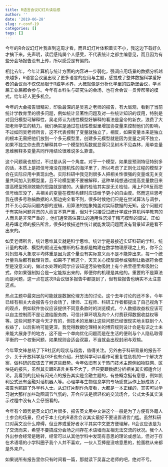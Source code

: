```yaml
---
title: R语言会议幻灯片读后感
author: ''
date: '2019-06-28'
slug: r-conf-19
categories: []
tags: []
---
```


今年的R会议幻灯片我直到这周才看，而且幻灯片体积着实不小，我这边下载好久才搞下来。先声明，读后感纯属个人感受，不代表统计之都主编意见，而且因为有些分会场报告没有上传，所以感受是有偏的。

相比去年，今年计算机与统计方面的内容进一步弱化，强调应用场景的数据分析越来越多，R语言会议里出现了更多语言的应用与主题，感觉成了整体数据科学爱好者的会议而不仅仅局限于R或学术界，大概就像是分析化学里的匹斯堡会议，学术届工业届都会参与。今年有本科生与研究生的会场，也符合会议一贯传帮带的模式，给年轻人更多机会。

今年的大会报告很精彩，印象最深的是吴喜之老师的报告，有大局观，看到了当前统计学教育里的很多问题，例如统计显著性问题及对一些统计知识的误用，特别是对回归模型可解释性，吴老师认为线性模型好解释的看法是皇帝的新衣，浪费了大把老师学生的精力。我们确实是通过在线性模型里增加协变量来控制他们的影响，不过如同吴老师所言，这不代表控制了变量就独立了，相反，如果变量本来是独立的根本无需把他们放到一个多元模型里，创建多元模型就是因为变量之间不独立，如果不独立你去费力解释其中一个模型的系数就显得只见树木不见森林，用单变量思维解释多变量共同作用结论很难说多么靠谱。

这个问题我也想过，不过是从另一个角度。对于一个模型，如果是预测特征特别多的话，本质上是把信号淹没在随机性的海洋里了，所以考虑了正则化过程的模型才会在实际应用中表现出色。实际科研中我见到很多人把相关性很强的变量或无关变量共同加入到模型里，且不论模型要不要被解释，这种单纯想通过提高变量数目来提高模型预测效能的思路就是错的。大量的检验其实是无关检验，用上FDR反而把信号给压没了，共相关的变量在模型构建时应该给予更小的自由度。然而这些思考我在很多号称搞数据的人那边完全看不到，很多时候他们只是在尝试算法与调参，并不关心实际问题内部的逻辑，用算法的抽象掩盖对实际数据的无知。这个问题对于有实际问题背景的人而言不算严重，但对于只接受过统计学或计算机科学教育的人而言是非常严重的
，他们通常高估算法的通用性沉浸于精巧模型的调试，正如易丹辉老师的报告所言，很多时候描述性统计就能发现问题而没有背景知识是看不出来的。

如吴老师所言，统计思维其实就是科学思维。统计学是最接近实证科研的学科，统计量的构建、模型的假设还有推断的标准都是构建在数学物理原理之上的，你不会对蚂蚁与大象取平均体重是因为这个量没有实际意义而不是不能算出来，每一个统计量背后都有数理背景。如果不了解这个，天天关心模型调参或强制让数据符合模型是没意义的，做过水处理的同学应该知道污染物吸附上有个弗里德里希吸附公式，你如果强制拟合是一定能拟出来的，即便你的机理是其他的。重要的不是算法而是问题，这一点在这次R会议很多报告中都提到了，但有些报告也确实不太注意这点。

热点主题中最突出的可能就是数据伦理方法的讨论。这个去年讨论的还不多，今年已经有相关大会报告与分会场了，律师、工程师、科研工作者都提出了自己视角下的观点，例如软件协议应该提供不同意条款时的浏览模式，个人数据收益权应该可以自主控制而不是让渡给服务商，可信计算环境及向个人付费获得数据收益权等等。这些问题不是今天才有的，但技术的发展让这些问题已经很现实地关联到个人权益了，以后影响可能更深，我觉得数据伦理相关的博弈规则设计会是有识之士未来能大展身手的地方，这不是一个单向优化问题而是在生活的便利与个人隐私取得平衡的一个权衡问题，如果规则合适会双赢，不当就会出现封闭与双输。

今年覃文锋总结了下R社区的现状与趋势，值得关注。另外由于科研背景的报告不少，关于开放科学及OSF也有介绍，开放科学可以看作可重复性危机的一个解决方案，做科研的应该去了解这些趋势。今年依旧有关于热门技术主题例如物联网、区块链的报告，虽然其实跟R语言关系不大了，但只要跟数据分析相关其实都适合讨论。我看到的比较有闪光点的报告其实是金融主题的，有些概念挺有意思，例如凯利公式还有金融对话机器人等。心理学与生物信息学的专场感觉运作上挺成熟了，报告也照顾了外学科人士。从幻灯片制作角度看，大都是一本正经的，其实可以学习谢大那样加些动图调节气氛的，开会应该是很轻松的交流场合，公式太多其实演示过程中没有人会仔细看的。

今年有个趋势是英文幻灯片很多，报告英文用中文讲这个一般是为了方便有外籍人士参会的场景，但对于本土化的R语言会议其实最好不要设置语言门槛。虽然科研口对英文没什么障碍，但业界或爱好者水平其实中文更方便理解，R会议应该是为了交流而来，希望不要搞成分会场之间存在术语墙而互相无法交流的状况。我个人外出参会经常是瞎转，经常可以从其他学科中发现有意思的理论或想法，但对于存在术语墙的小学科圈子我个人并不喜欢，一伙人互捧是没啥意思的，抢蛋糕从来都是外来户。

如果说所有报告里你只有时间看一篇，那就读下吴喜之老师的吧，绝对不亏。
